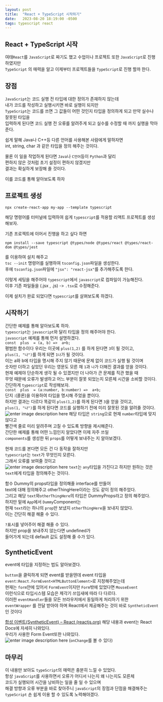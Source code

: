 ```yaml
---
layout: post
title:  "React + TypeScript 시작하기"
date:   2023-08-20 18:19:00 -0500
tags: typescript react
---
```

 
 ## React + TypeScript 시작

여태`React`를 `JavaScript`로 짜기도 했고 수업이나 프로젝트 또한 `JavaScript`로 진행하였지만<br/>
`TypeScript` 의 매력을 알고 이제부터 프로젝트들을 `TypeScript`로 진행 할까 한다. 


## 장점

`JavaScript`는 코드 실행 전 타입에 대한 정의가 존재하지 않는데<br/>
내가 코드를 작성하고 실행시키면 바로 실행이 되지만<br/>
`TypeScript`는 코드를 쓰면 그 값들이 어떤 것인지 타입을 정의하게 되고 만약 실수나 잘못된 타입을 <br/>
입력하게 된다면 코드 실행 전 오류를 알려주게 되고 실수를 수정할 때 까지 실행을 막아준다.<br/>

쉽게 말해 Java나 C++등 다른 언어를 사용해본 사람에게 말하자면<br/>
int, string, char 과 같은 타입을 정의 해주는 것이다.<br/>

물론 이 일을 작업하게 된다면  `Java`나 `C언어`등이 `Python`과 달리 <br/>
편하지 않은 것처럼 초기 설정이 편하지 않겠지만 <br/>
결과는 확실하게 보장해 줄 것이다.

이를 코드를 통해 알아보도록 하자

## 프로젝트 생성
```
npx create-react-app my-app --template typescript
```

해당 명령어를 터미널에 입력하여 쉽게 `typescript`를 적용할 리액트 프로젝트를 생성해보자.

기존 프로젝트에 이어서 진행을 하고 싶다 하면 
```
npm install --save typescript @types/node @types/react @types/react-dom @types/jest
```
를 이용하여 설치 해주고<br/>
`tsc --init` 명령어를 실행하여 `tsconfig.json`파일을 생성한다.<br/>
후에 `tsconfig.json`파일에 `"jsx": "react-jsx"`를 추가해주도록 한다.<br/>

이렇게 세팅을 해주어야 `typescript`에서 `javascript`로 컴파일이 가능해진다.<br/>
이후 기존 파일들을 (.jsx , .js) -> `.tsx`로 수정해준다.<br/>

이제 설치가 완료 되었다면 `typescript`를 살펴보도록 하겠다.<br/>


## 시작하기

간단한 예제를 통해 알아보도록 하자.<br/>
`typescript`는 `javascript`와 달리 타입을 정의 해주어야 한다.<br/>
`javascript` 예제를 통해 먼저 설명하겠다.<br/>
`const  plus  = (a, b) =>  a+b; `<br/>
평범한 함수이다 우리는 이곳에 `plus(1,2)` 를 하게 된다면 `3`이 될 것이고,<br/>
`plus(1, "나")`를 하게 되면 `1나`가 될 것이다.<br/>
이는 a와 b에 타입을 명시해 주지 않기 때문에 문제 없이 코드가 실행 될 것이며 <br/>
숫자만 더하고 싶었던 우리는 영문도 모른 채 `1`과 `나`가 더해진 결과를 얻을 것이다.<br/>
현재 예제야 단순하게 생각 될 수 있겠지만 더 나아가 큰 문제를 직관 했을 때 <br/>
무엇 때문에 오류가 발생하고 어느 부분이 잘못 되었는지 모른체 시간을 소비할 것이다.<br/>
간단하게 `typescript`로 작성해보자.<br/>
`const  plus  = (a:number, b:number) =>  a+b; `<br/>
단지 :(콜론)을 이용하여 타입을 명시해 주었을 뿐이다.<br/>
하지만 결과는 다르다 똑같이 `plus(1,2)`를 하게 된다면 `3`을 얻을 것이고,<br/>
`plus(1, "나")`를 하게 된다면 코드를 실행하기 전에 미리 잘못된 것을 알려줄 것이다.<br>
![enter image description here](https://i.ibb.co/hKTB7jj/2023-08-20-171123.png)
해당 타입은 `string`으로 현재 `number`타입에 맞지 않다고 <br/>
빨간색 줄로 미리 알려주며 고칠 수 있도록 방향을 제시해준다.<br/>
간단한 예제를 통해 어떤 느낌인지 알았다면 이제 자주 쓰일 <br/>
`components`를 생성한 뒤 `props`를 어떻게 보내주는 지 알아보겠다.<br/>

<script src="https://gist.github.com/Flen-E/396a4a52b2e83a739161c52e14ad686a.js"></script>
현재 코드를 본다면 모든 건 다 동작을 잘하지만 <br/>
`typescript`는 `text`가 무엇인지 모른다.<br/>
그래서 오류를 보여줄 것이고<br/>
![enter image description here](https://i.ibb.co/124G9RZ/2023-08-20-171653.png)
`text`는 `any`타입을 가진다고 하지만 원하는 것은 `text`에게 타입을 정의해주는 것이다.<br/>
<script src="https://gist.github.com/Flen-E/7e0989b967474d45979df7df09b424a2.js"></script>
함수 Dummy의 props타입을 정의해줄 interface를 만들어 <br/>
text에 대해 정의해주고 otherThingHere이라는 것도 같이 정의 해주었다.<br/>
그리고 해당 `text`와`otherThingHere`의 타입은 DummyProps라고 정의 해주었다.<br/>
하지만 밑에 `App`에서 `Dummy`Component는 <br/>
현재 `text`라는 하나의 `prop`만 보냈지 `otherThingHere`을 보내지 않았다.<br/>
이는 간단히 해결 해줄 수 있다.<br/>
<script src="https://gist.github.com/Flen-E/7974c20272c6f3375a246d74e29f59ee.js"></script>
`?`표시를 넣어주어 해결 해줄 수 있다.<br/>
하지만 prop을 보내주지 않는다면 undefined가 <br/>
들어가게 되는데 default 값도 설정해 줄 수가 있다.<br/>
<script src="https://gist.github.com/Flen-E/0c9b72ec238e7e5b19525d1263ef8a1b.js"></script>

## SyntheticEvent

event에 타입을 지정하는 법도 알아보겠다.

<script src="https://gist.github.com/Flen-E/c4fdbce3b5a0bc8f9f83049841ab1e54.js"></script>

`button`을 클릭하게 되면 event를 받을텐데 event 타입을 <br/>
`event:React.FormEvent<HTMLButtonElement>`로 지정해주었는데 <br/>
현재는 `form`안에 있어서 `FormEvent`이지만 `Form`밖에 있었다면 `MouseEvent` <br/>
이런식으로 타입시스템 모습은 제각기 쓰임새에 따라 다 다르다.<br/>
이러한 `eventHandler`들을 모든 브라우저에서 동일하게 처리하기 위한 <br/>
`eventWrapper` 를 전달 받아야 하며 React에서 제공해주는 것이 바로 `SyntheticEvent`인 것이다

[합성 이벤트(SyntheticEvent) – React (reactjs.org)](https://ko.legacy.reactjs.org/docs/events.html#gatsby-focus-wrapper)
해당 내용과 event는 React Docs에 자세히 나와있다.<br/>
우리가 사용한 Form Event또한 나와있다.<br/>
![enter image description here](https://i.ibb.co/JsLSzQz/2023-08-20-175305.png)
(`onChange`를 볼 수 있다)

## 마무리
이 내용만 보아도 `typeScript`의 매력은 충분히 느낄 수 있었다.<br/>
항상 `javaScript`를 사용하면서 오류가 어디서 나는지 왜 나는지도 모른체 <br/>
코드가 실행되어 시간을 낭비하는 일을 줄 일 수 있으며 <br/>
해결 방향과 오류 부분을 바로 찾아주니 `javaScript`의 장점과 단점을 해결해주는 <br/>
`typeScript` 손 쉽게 이용 할 수 있도록 노력해야겠다.
